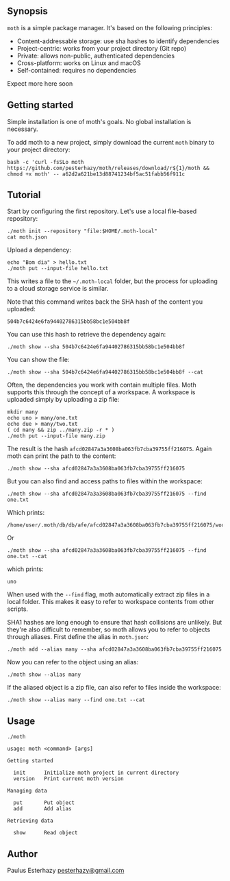 ## Synopsis

`moth` is a simple package manager. It's based on the following principles:

- Content-addressable storage: use sha hashes to identify dependencies
- Project-centric: works from your project directory (Git repo)
- Private: allows non-public, authenticated dependencies
- Cross-platform: works on Linux and macOS
- Self-contained: requires no dependencies

Expect more here soon

## Getting started

Simple installation is one of moth's goals. No global installation is necessary.

To add moth to a new project, simply download the current `moth` binary to your project directory:

```shell
bash -c 'curl -fsSLo moth https://github.com/pesterhazy/moth/releases/download/r${1}/moth && chmod +x moth' -- a62d2a621be13d88741234bf5ac51fabb56f911c
```

## Tutorial

Start by configuring the first repository. Let's use a local file-based repository:

```shell
./moth init --repository "file:$HOME/.moth-local"
cat moth.json
```

Upload a dependency:

```shell
echo "Bom dia" > hello.txt
./moth put --input-file hello.txt
```



This writes a file to the `~/.moth-local` folder, but the process for uploading to a cloud storage service is similar.

Note that this command writes back the SHA hash of the content you uploaded:

```
504b7c6424e6fa94402786315bb58bc1e504bb8f
```

You can use this hash to retrieve the dependency again:

```shell
./moth show --sha 504b7c6424e6fa94402786315bb58bc1e504bb8f
```

You can show the file:

```shell
./moth show --sha 504b7c6424e6fa94402786315bb58bc1e504bb8f --cat
```

Often, the dependencies you work with contain multiple files. Moth supports this through the concept of a workspace. A workspace is uploaded simply by uploading a zip file:

```shell
mkdir many
echo uno > many/one.txt
echo due > many/two.txt
( cd many && zip ../many.zip -r * )
./moth put --input-file many.zip
```

The result is the hash `afcd02847a3a3608ba063fb7cba39755ff216075`. Again moth can print the path to the content:

```shell
./moth show --sha afcd02847a3a3608ba063fb7cba39755ff216075
```

But you can also find and access paths to files within the workspace:

```shell
./moth show --sha afcd02847a3a3608ba063fb7cba39755ff216075 --find one.txt
```

Which prints:

```
/home/user/.moth/db/db/afe/afcd02847a3a3608ba063fb7cba39755ff216075/workspace/one.txt
```

Or

```shell
./moth show --sha afcd02847a3a3608ba063fb7cba39755ff216075 --find one.txt --cat
```

which prints:

```
uno
```

When used with the `--find` flag, moth automatically extract zip files in a local folder. This makes it easy to refer to workspace contents from other scripts.

SHA1 hashes are long enough to ensure that hash collisions are unlikely. But they're also difficult to remember, so moth allows you to refer to objects through aliases. First define the alias in `moth.json`:

```shell
./moth add --alias many --sha afcd02847a3a3608ba063fb7cba39755ff216075
```

Now you can refer to the object using an alias:

```shell
./moth show --alias many
```

If the aliased object is a zip file, can also refer to files inside the workspace:

```shell
./moth show --alias many --find one.txt --cat
```

## Usage

```
./moth
```

```
usage: moth <command> [args]

Getting started

  init      Initialize moth project in current directory
  version   Print current moth version

Managing data

  put       Put object
  add       Add alias

Retrieving data

  show      Read object
```

## Author

Paulus Esterhazy <pesterhazy@gmail.com>
